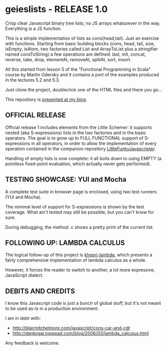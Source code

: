 geieslists - RELEASE 1.0
========================
Crisp clear Javascript binary tree lists; no JS arrays whatsoever in the way. Everything is a JS function.

This is a simple implementation of lists as cons(head,tail). Just an exercise with functions.
Starting from basic building blocks (cons, head, tail, size, isEmpty, isAtom, two factories called List and ArrayToList plus a stringifier named consToString) 
a few operations are defined: last, init, concat, reverse, take, drop, elementAt, removeAt, splitAt, sort, msort.

All this started from lesson 5 of the "Functional Programming in Scala" course by Martin Odersky and it contains a port of the
examples produced in the lectures 5.2 and 5.3.

Just clone the project, doubleclick one of the HTML files and there you go...

This repository is [presented at my blog](http://faustinelli.wordpress.com/2013/08/14/functional-programming-in-javascript-playing-with-lists-cons-car-and-cdr).

OFFICIAL RELEASE
---------------- 
Official release 1 includes elements from the Little Schemer: it supports nested (aka S-expressions) lists in the two factories and in the basic operators. 
The goal is to grow up to FULL FUNCTIONAL support of S-expressions in all operators, in order to allow the implementation of every operation 
contained in the companion repository [LittleFunkyJavascripter](https://github.com/Muzietto/littleFunkyJavascripter).

Handling of empty lists is now complete: it all boils down to using EMPTY (a pointless fixed-point evaluation, which actually never gets performed).

TESTING SHOWCASE: YUI and Mocha
-------------------------------
A complete test suite in browser page is enclosed, using two test runners (YUI and Mocha).

The minimal level of support for S-expressions is shown by the test coverage. What ain't tested may still be possible, but you can't know for sure.

During debugging, the method <cons>.c shows a pretty print of the current list.

FOLLOWING UP: LAMBDA CALCULUS
-----------------------------
The logical follow-up of this project is [khepri-lambda](https://github.com/Muzietto/khepri-lambda), which presents a fairly comprehensive implementation of lambda calculus as a whole.

However, it forces the reader to switch to another, a lot more expressive, JavaScript dialect.

DEBITS AND CREDITS
------------------
I know this Javascript code is just a bunch of global stuff, but it's not meant to be used as-is in a production environment.

I am in debt with:
- http://blairmitchelmore.com/javascript/cons-car-and-cdr
- http://dankogai.typepad.com/blog/2006/03/lambda_calculus.html

Any feedback is welcome.

